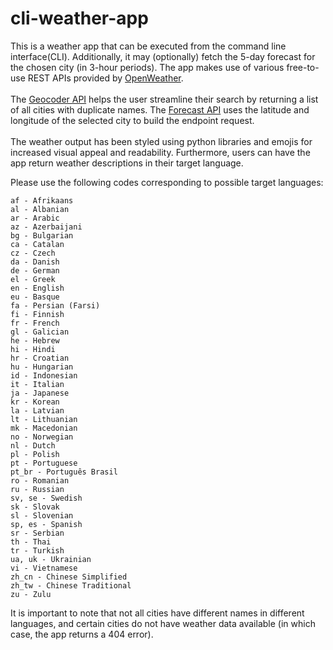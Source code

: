 # cli-weather-app

This is a weather app that can be executed from the command line interface(CLI). Additionally, it may (optionally) fetch the 5-day forecast for the chosen city (in 3-hour periods). The app makes use of various free-to-use REST APIs provided by [OpenWeather](https://openweathermap.org/api). </br></br>
The [Geocoder API](https://openweathermap.org/current#geocoding) helps the user streamline their search by returning a list of all cities with duplicate names. The [Forecast API](https://openweathermap.org/forecast5#multi) uses the latitude and longitude of the selected city to build the endpoint request.</br></br>
The weather output has been styled using python libraries and emojis for increased visual appeal and readability. Furthermore, users can have the app return weather descriptions in their target language. </br>

Please use the following codes corresponding to possible target languages: 


    af - Afrikaans
    al - Albanian
    ar - Arabic
    az - Azerbaijani
    bg - Bulgarian
    ca - Catalan
    cz - Czech
    da - Danish
    de - German
    el - Greek
    en - English
    eu - Basque
    fa - Persian (Farsi)
    fi - Finnish
    fr - French
    gl - Galician
    he - Hebrew
    hi - Hindi
    hr - Croatian
    hu - Hungarian
    id - Indonesian
    it - Italian
    ja - Japanese
    kr - Korean
    la - Latvian
    lt - Lithuanian
    mk - Macedonian
    no - Norwegian
    nl - Dutch
    pl - Polish
    pt - Portuguese
    pt_br - Português Brasil
    ro - Romanian
    ru - Russian
    sv, se - Swedish
    sk - Slovak
    sl - Slovenian
    sp, es - Spanish
    sr - Serbian
    th - Thai
    tr - Turkish
    ua, uk - Ukrainian
    vi - Vietnamese
    zh_cn - Chinese Simplified
    zh_tw - Chinese Traditional
    zu - Zulu

It is important to note that not all cities have different names in different languages, and certain cities do not have weather data available (in which case, the app returns a 404 error).


